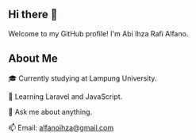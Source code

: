 ## Hi there 👋
Welcome to my GitHub profile! I'm Abi Ihza Rafi Alfano.

## About Me

🎓 Currently studying at Lampung University.

🌱 Learning Laravel and JavaScript.

💬 Ask me about anything.

📫 Email: alfanoihza@gmail.com


